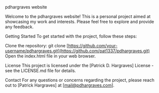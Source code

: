 pdhargraves website

Welcome to the pdhargraves website! This is a personal project aimed at showcasing my work and interests. Please feel free to explore and provide any feedback.


Getting Started
To get started with the project, follow these steps:

Clone the repository: git clone [https://github.com/your-username/pdhargraves.git](https://github.com/pat1337/pdhargraves.git)
Open the index.html file in your web browser.


License
This project is licensed under the [Patrick D. Hargraves] License - see the LICENSE.md file for details.


Contact
For any questions or concerns regarding the project, please reach out to [Patrick Hargraves] at [mail@pdhargraves.com].
